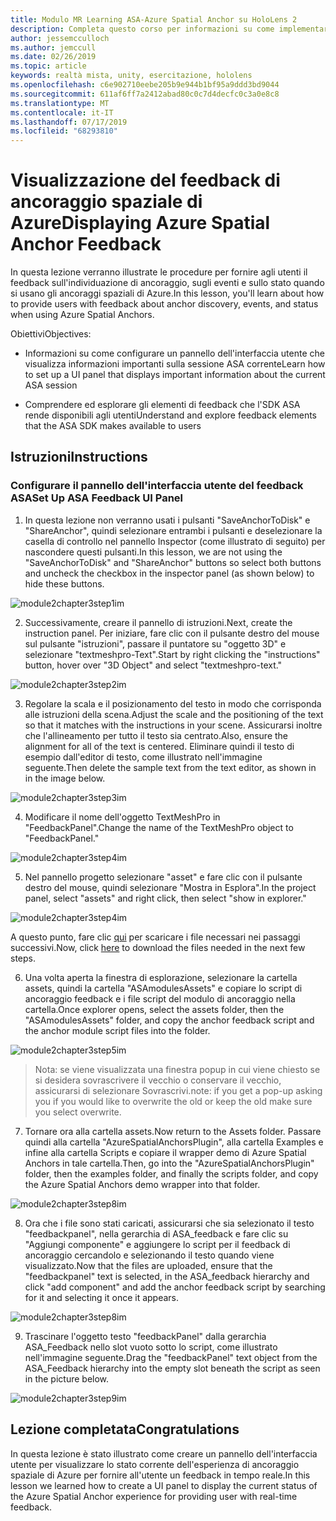 ```yaml
---
title: Modulo MR Learning ASA-Azure Spatial Anchor su HoloLens 2
description: Completa questo corso per informazioni su come implementare il riconoscimento volto di Azure in un'applicazione di realtà mista.
author: jessemcculloch
ms.author: jemccull
ms.date: 02/26/2019
ms.topic: article
keywords: realtà mista, unity, esercitazione, hololens
ms.openlocfilehash: c6e902710eebe205b9e944b1bf95a9ddd3bd9044
ms.sourcegitcommit: 611af6ff7a2412abad80c0c7d4decfc0c3a0e8c8
ms.translationtype: MT
ms.contentlocale: it-IT
ms.lasthandoff: 07/17/2019
ms.locfileid: "68293810"
---
```

# <a name="displaying-azure-spatial-anchor-feedback"></a><span data-ttu-id="58fcc-104">Visualizzazione del feedback di ancoraggio spaziale di Azure</span><span class="sxs-lookup"><span data-stu-id="58fcc-104">Displaying Azure Spatial Anchor Feedback</span></span>

<span data-ttu-id="58fcc-105">In questa lezione verranno illustrate le procedure per fornire agli utenti il feedback sull'individuazione di ancoraggio, sugli eventi e sullo stato quando si usano gli ancoraggi spaziali di Azure.</span><span class="sxs-lookup"><span data-stu-id="58fcc-105">In this lesson, you'll learn about how to provide users with feedback about anchor discovery, events, and status when using Azure Spatial Anchors.</span></span>

<span data-ttu-id="58fcc-106">Obiettivi</span><span class="sxs-lookup"><span data-stu-id="58fcc-106">Objectives:</span></span>

* <span data-ttu-id="58fcc-107">Informazioni su come configurare un pannello dell'interfaccia utente che visualizza informazioni importanti sulla sessione ASA corrente</span><span class="sxs-lookup"><span data-stu-id="58fcc-107">Learn how to set up a UI panel that displays important information about the current ASA session</span></span>

* <span data-ttu-id="58fcc-108">Comprendere ed esplorare gli elementi di feedback che l'SDK ASA rende disponibili agli utenti</span><span class="sxs-lookup"><span data-stu-id="58fcc-108">Understand and explore feedback elements that the ASA SDK makes available to users</span></span>

## <a name="instructions"></a><span data-ttu-id="58fcc-109">Istruzioni</span><span class="sxs-lookup"><span data-stu-id="58fcc-109">Instructions</span></span>

### <a name="set-up-asa-feedback-ui-panel"></a><span data-ttu-id="58fcc-110">Configurare il pannello dell'interfaccia utente del feedback ASA</span><span class="sxs-lookup"><span data-stu-id="58fcc-110">Set Up ASA Feedback UI Panel</span></span>

1. <span data-ttu-id="58fcc-111">In questa lezione non verranno usati i pulsanti "SaveAnchorToDisk" e "ShareAnchor", quindi selezionare entrambi i pulsanti e deselezionare la casella di controllo nel pannello Inspector (come illustrato di seguito) per nascondere questi pulsanti.</span><span class="sxs-lookup"><span data-stu-id="58fcc-111">In this lesson, we are not using the "SaveAnchorToDisk" and "ShareAnchor" buttons so select both buttons and uncheck the checkbox in the inspector panel (as shown below) to hide these buttons.</span></span>
   

![module2chapter3step1im](images/module2chapter3step1im.PNG)

2. <span data-ttu-id="58fcc-113">Successivamente, creare il pannello di istruzioni.</span><span class="sxs-lookup"><span data-stu-id="58fcc-113">Next, create the instruction panel.</span></span> <span data-ttu-id="58fcc-114">Per iniziare, fare clic con il pulsante destro del mouse sul pulsante "istruzioni", passare il puntatore su "oggetto 3D" e selezionare "textmeshpro-Text".</span><span class="sxs-lookup"><span data-stu-id="58fcc-114">Start by right clicking the "instructions" button, hover over "3D Object" and select "textmeshpro-text."</span></span>

![module2chapter3step2im](images/module2chapter3step2im.PNG)

3. <span data-ttu-id="58fcc-116">Regolare la scala e il posizionamento del testo in modo che corrisponda alle istruzioni della scena.</span><span class="sxs-lookup"><span data-stu-id="58fcc-116">Adjust the scale and the positioning of the text so that it matches with the instructions in your scene.</span></span> <span data-ttu-id="58fcc-117">Assicurarsi inoltre che l'allineamento per tutto il testo sia centrato.</span><span class="sxs-lookup"><span data-stu-id="58fcc-117">Also, ensure the alignment for all of the text is centered.</span></span> <span data-ttu-id="58fcc-118">Eliminare quindi il testo di esempio dall'editor di testo, come illustrato nell'immagine seguente.</span><span class="sxs-lookup"><span data-stu-id="58fcc-118">Then delete the sample text from the text editor, as shown in in the image below.</span></span>

![module2chapter3step3im](images/module2chapter3step3im.PNG)

4. <span data-ttu-id="58fcc-120">Modificare il nome dell'oggetto TextMeshPro in "FeedbackPanel".</span><span class="sxs-lookup"><span data-stu-id="58fcc-120">Change the name of the TextMeshPro object to "FeedbackPanel."</span></span>
   

![module2chapter3step4im](images/module2chapter3step4im.PNG)

5. <span data-ttu-id="58fcc-122">Nel pannello progetto selezionare "asset" e fare clic con il pulsante destro del mouse, quindi selezionare "Mostra in Esplora".</span><span class="sxs-lookup"><span data-stu-id="58fcc-122">In the project panel, select "assets" and right click, then select "show in explorer."</span></span>
   

![module2chapter3step4im](images/module2chapter3step5im.PNG)

<span data-ttu-id="58fcc-124">A questo punto, fare clic [qui](https://onedrive.live.com/?authkey=%21ABXEC8PvyQu8Qd8&id=5B7335C4342BCB0E%21395636&cid=5B7335C4342BCB0E) per scaricare i file necessari nei passaggi successivi.</span><span class="sxs-lookup"><span data-stu-id="58fcc-124">Now, click [here](https://onedrive.live.com/?authkey=%21ABXEC8PvyQu8Qd8&id=5B7335C4342BCB0E%21395636&cid=5B7335C4342BCB0E) to download the files needed in the next few steps.</span></span>

6. <span data-ttu-id="58fcc-125">Una volta aperta la finestra di esplorazione, selezionare la cartella assets, quindi la cartella "ASAmodulesAssets" e copiare lo script di ancoraggio feedback e i file script del modulo di ancoraggio nella cartella.</span><span class="sxs-lookup"><span data-stu-id="58fcc-125">Once explorer opens, select the assets folder, then the "ASAmodulesAssets" folder, and copy the anchor feedback script and the anchor module script files into the folder.</span></span> 

![module2chapter3step5im](images/module2chapter3step6im.PNG)

> <span data-ttu-id="58fcc-127">Nota: se viene visualizzata una finestra popup in cui viene chiesto se si desidera sovrascrivere il vecchio o conservare il vecchio, assicurarsi di selezionare Sovrascrivi.</span><span class="sxs-lookup"><span data-stu-id="58fcc-127">note: if you get a pop-up asking you if you would like to overwrite the old or keep the old make sure you select overwrite.</span></span>

7. <span data-ttu-id="58fcc-128">Tornare ora alla cartella assets.</span><span class="sxs-lookup"><span data-stu-id="58fcc-128">Now return to the Assets folder.</span></span> <span data-ttu-id="58fcc-129">Passare quindi alla cartella "AzureSpatialAnchorsPlugin", alla cartella Examples e infine alla cartella Scripts e copiare il wrapper demo di Azure Spatial Anchors in tale cartella.</span><span class="sxs-lookup"><span data-stu-id="58fcc-129">Then, go into the "AzureSpatialAnchorsPlugin" folder, then the examples folder, and finally the scripts folder, and copy the Azure Spatial Anchors demo wrapper into that folder.</span></span> 

![module2chapter3step8im](images/module2chapter3step7im.PNG)

8. <span data-ttu-id="58fcc-131">Ora che i file sono stati caricati, assicurarsi che sia selezionato il testo "feedbackpanel", nella gerarchia di ASA_feedback e fare clic su "Aggiungi componente" e aggiungere lo script per il feedback di ancoraggio cercandolo e selezionando il testo quando viene visualizzato.</span><span class="sxs-lookup"><span data-stu-id="58fcc-131">Now that the files are uploaded, ensure that the "feedbackpanel" text is selected, in the ASA_feedback hierarchy and click "add component" and add the anchor feedback script by searching for it and selecting it once it appears.</span></span> 

![module2chapter3step8im](images/module2chapter3step8im.PNG)

9. <span data-ttu-id="58fcc-133">Trascinare l'oggetto testo "feedbackPanel" dalla gerarchia ASA_Feedback nello slot vuoto sotto lo script, come illustrato nell'immagine seguente.</span><span class="sxs-lookup"><span data-stu-id="58fcc-133">Drag the "feedbackPanel" text object from the ASA_Feedback hierarchy into the empty slot beneath the script as seen in the picture below.</span></span> 

![module2chapter3step9im](images/module2chapter3step9im.PNG)

## <a name="congratulations"></a><span data-ttu-id="58fcc-135">Lezione completata</span><span class="sxs-lookup"><span data-stu-id="58fcc-135">Congratulations</span></span>

<span data-ttu-id="58fcc-136">In questa lezione è stato illustrato come creare un pannello dell'interfaccia utente per visualizzare lo stato corrente dell'esperienza di ancoraggio spaziale di Azure per fornire all'utente un feedback in tempo reale.</span><span class="sxs-lookup"><span data-stu-id="58fcc-136">In this lesson we learned how to create a UI panel to display the current status of the Azure Spatial Anchor experience for providing user with real-time feedback.</span></span>


